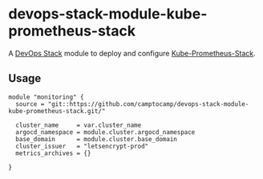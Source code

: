 # devops-stack-module-kube-prometheus-stack

A [DevOps Stack](https://devops-stack.io) module to deploy and configure [Kube-Prometheus-Stack](https://github.com/prometheus-community/helm-charts/tree/main/charts/kube-prometheus-stack).


## Usage

```hcl
module "monitoring" {
  source = "git::https://github.com/camptocamp/devops-stack-module-kube-prometheus-stack.git/"

  cluster_name     = var.cluster_name
  argocd_namespace = module.cluster.argocd_namespace
  base_domain      = module.cluster.base_domain
  cluster_issuer   = "letsencrypt-prod"
  metrics_archives = {}

}
```
